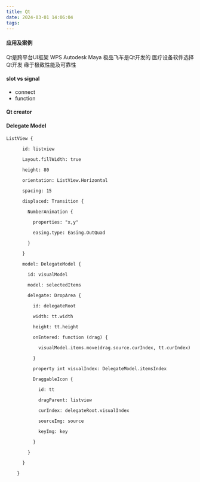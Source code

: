 ```yaml
---
title: Qt
date: 2024-03-01 14:06:04
tags:
---
```

#### 应用及案例
Qt是跨平台UI框架
WPS Autodesk Maya 极品飞车是Qt开发的
医疗设备软件选择Qt开发 缘于极致性能及可靠性
#### slot vs signal
+ connect 
+ function


#### Qt creator

#### Delegate Model
```
ListView {

      id: listview

      Layout.fillWidth: true 

      height: 80

      orientation: ListView.Horizontal

      spacing: 15

      displaced: Transition {

        NumberAnimation {

          properties: "x,y"

          easing.type: Easing.OutQuad

        }

      }
 
      model: DelegateModel {

        id: visualModel

        model: selectedItems

        delegate: DropArea {

          id: delegateRoot

          width: tt.width

          height: tt.height
 
          onEntered: function (drag) {

            visualModel.items.move(drag.source.curIndex, tt.curIndex)

          }

          property int visualIndex: DelegateModel.itemsIndex
 
          DraggableIcon {

            id: tt

            dragParent: listview

            curIndex: delegateRoot.visualIndex

            sourceImg: source

            keyImg: key

          }

        }

      }

    }
 
```

